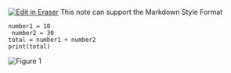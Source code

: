 [![Edit in Eraser](https://firebasestorage.googleapis.com/v0/b/second-petal-295822.appspot.com/o/images%2Fgithub%2FOpen%20in%20Eraser.svg?alt=media&token=968381c8-a7e7-472a-8ed6-4a6626da5501)](https://app.eraser.io/workspace/ce53flOKt2OSjGbycC48)
This note can support the Markdown Style Format

```
number1 = 10
 number2 = 30
total = number1 + number2
print(total) 
```
![Figure 1](https://eraser.imgix.net/workspaces/ce53flOKt2OSjGbycC48/vOPoC1SVCVW8sRvWSUcfPl8GmmJ3/---figure---RIIfl7iVraIavgpEij3mxw.svg?ixlib=js-3.7.0 "Figure 1")




<!--- Eraser file: https://app.eraser.io/workspace/ce53flOKt2OSjGbycC48 --->